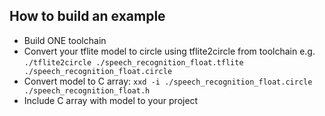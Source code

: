 ## How to build an example
- Build ONE toolchain
- Convert your tflite model to circle using tflite2circle from toolchain
  e.g. `./tflite2circle ./speech_recognition_float.tflite ./speech_recognition_float.circle`
- Convert model to C array: `xxd -i ./speech_recognition_float.circle ./speech_recognition_float.h`
- Include C array with model to your project
